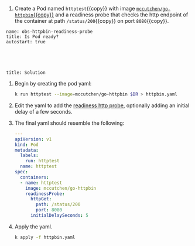 
1. Create a Pod named ``httptest``{{copy}} with image [``mccutchen/go-httpbin``{{copy}}](https://github.com/mccutchen/go-httpbin) and a readiness probe that checks the http endpoint of the container at path ``/status/200``{{copy}} on port ``8080``{{copy}}.

```examiner:execute-test
name: obs-httpbin-readiness-probe
title: Is Pod ready?
autostart: true
```

<div style="margin-top: 5em;"></div>

```section:begin
title: Solution
```

1. Begin by creating the pod yaml:

    ```bash
    k run httptest --image=mccutchen/go-httpbin $DR > httpbin.yaml
    ```

1. Edit the yaml to add the [readiness http probe](https://kubernetes.io/docs/tasks/configure-pod-container/configure-liveness-readiness-startup-probes/#http-probes), optionally adding an initial delay of a few seconds.

1. The final yaml should resemble the following:

    ```yaml
    ---
    apiVersion: v1
    kind: Pod
    metadata:
      labels:
        run: httptest
      name: httptest
    spec:
      containers:
      - name: httptest
        image: mccutchen/go-httpbin
        readinessProbe:
          httpGet:
            path: /status/200
            port: 8080
          initialDelaySeconds: 5
    ```

1. Apply the yaml.

    ```bash
    k apply -f httpbin.yaml
    ```

```section:end
```
